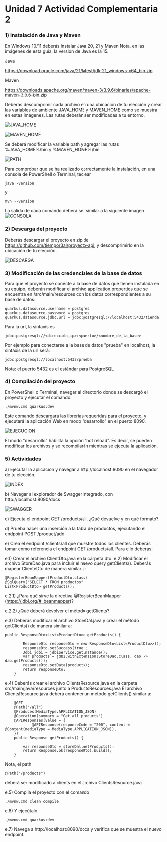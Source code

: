 # Unidad 7 Actividad Complementaria 2
### 1) Instalación de Java y Maven
En Windows 10/11 deberás instalar Java 20, 21 y Maven
Nota, en las imágenes de esta guía, la version de Java es la 15.

Java

https://download.oracle.com/java/21/latest/jdk-21_windows-x64_bin.zip

Maven

https://downloads.apache.org/maven/maven-3/3.9.6/binaries/apache-maven-3.9.6-bin.zip

Deberás descomprimir cada archivo en una ubicación de tu elección y crear
las variables de ambiente JAVA_HOME y MAVEN_HOME como se muestra en estas imágenes.
Las rutas deberán ser modificadas a tu entorno.

![JAVA_HOME](./images/java_1.png "JAVA_HOME")

![MAVEN_HOME](./images/maven_1.png "MAVEN_HOME")

Se deberá modificar la variable path y agregar las rutas %JAVA_HOME%\bin y %MAVEN_HOME%\bin

![PATH](./images/path.png "PATH")

Para comprobar que se ha realizado correctamente la instalación, en una consola de PowerShell o Terminal,
teclear
```
java -version
```
y
```
mvn --version
```

La salida de cada comando deberá ser similar a la siguiente imagen
![CONSOLA](./images/consola.png "CONSOLA")

### 2) Descarga del proyecto

Deberás descargar el proyecto en zip de https://github.com/tiempor3al/proyecto-api, y descomprimirlo en la ubicación de tu elección.

![DESCARGA](./images/descarga.png "DESCARGA")

### 3) Modificación de las credenciales de la base de datos

Para que el proyecto se conecte a la base de datos que tienen instalada en su equipo, deberán modificar el archivo application.properties
que se encuentra en /src/main/resources con los datos correspondientes a su base de datos:

```
quarkus.datasource.username = postgres
quarkus.datasource.password = postgres
quarkus.datasource.jdbc.url = jdbc:postgresql://localhost:5432/tienda
```

Para la url, la sintaxis es
```
jdbc:postgresql://<dirección_ip>:<puerto>/<nombre_de_la_base>
```
Por ejemplo para conectarse a la base de datos "prueba" en localhost, la sintáxis
de la url será:
```
jdbc:postgresql://localhost:5432/prueba
```
Nota: el puerto 5432 es el estándar para PostgreSQL

### 4) Compilación del proyecto

En PowerShell o Terminal, navegar al directorio donde se descargó el proyecto y ejecutar el comando:

```
./mvnw.cmd quarkus:dev
```

Este comando descargará las librerías requeridas para el proyecto, y ejecutará la aplicación Web en modo "desarrollo" en el puerto 8090.

![EJECUCION](./images/ejecucion.png "EJECUCION")

El modo "desarrollo" habilita la opción "hot reload". Es decir, se pueden modificar los archivos y se recompilarán mientras se ejecuta la aplicación.

### 5) Actividades

a) Ejecutar la aplicación y navegar a http://localhost:8090 en el navegador de tu elección.

![INDEX](./images/index.png "INDEX")

b) Navegar al explorador de Swagger integrado, con http://localhost:8090/docs

![SWAGGER](./images/swagger.png "SWAGGER")

c) Ejecuta el endpoint GET /products/all. ¿Qué devuelve y en qué formato?

d) Prueba hacer una inserción a la tabla de productos, ejecutando el endpoint POST /product/add

e) Crea el endpoint /clients/all que muestre todos los clientes. Deberás tomar como referencia el endpoint GET /products/all.
Para ello deberás:

e.1) Crear el archivo ClientDto.java en la carpeta dto.
e.2) Modificar el archivo StoreDao.java para incluir el nuevo query getClients(). Deberás mapear ClienteDto de manera similar a:
```
@RegisterBeanMapper(ProductDto.class)
@SqlQuery("SELECT * FROM productos")
List<ProductDto> getProducts();
```


e.2.1) ¿Para qué sirve la directiva @RegisterBeanMapper (https://jdbi.org/#_beanmapper)?


e.2.2) ¿Qué deberá devolver el método getClients?


e.3) Deberás modificar el archivo StoreDal.java y crear el método getClients() de manera similar a:
```
public ResponseDto<List<ProductDto>> getProducts() {

        ResponseDto responseDto = new ResponseDto<List<ProductDto>>();
        responseDto.setSuccess(true);
        Jdbi jdbi = jdbiService.getInstance();
        var products = jdbi.withExtension(StoreDao.class, dao -> dao.getProducts());
        responseDto.setData(products);
        return responseDto;
    }
```

e.4) Deberás crear el archivo ClientsResource.java en la carpeta src/main/java/resources junto a ProductsResources.java
El archivo ClientsResource.java deberá contener un método getClients() similar a:
```
    @GET
    @Path("/all")
    @Produces(MediaType.APPLICATION_JSON)
    @Operation(summary = "Get all products")
    @APIResponses(value = {
            @APIResponse(responseCode = "200", content = @Content(mediaType = MediaType.APPLICATION_JSON)),
    })
    public Response getProducts() {

        var responseDto = storeDal.getProducts();
        return Response.ok(responseDto).build();
    }
```
Nota, el path
```
@Path("/products")
```
deberá ser modificado a clients en el archivo ClientsResource.java


e.5) Compila el proyecto con el comando
```
./mvnw.cmd clean compile
```
e.6) Y ejecútalo
```
./mvnw.cmd quarkus:dev
```
e.7) Navega a http://localhost:8090/docs y verifica que se muestra el nuevo endpoint. 
 

